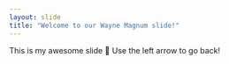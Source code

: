 ```yaml
---
layout: slide
title: "Welcome to our Wayne Magnum slide!"
---
```

This is my awesome slide :tada:
Use the left arrow to go back!

